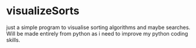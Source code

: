 # visualizeSorts
just a simple program to visualise sorting algorithms and maybe searches. Will be made entirely from python as i need to improve my python coding skills.
